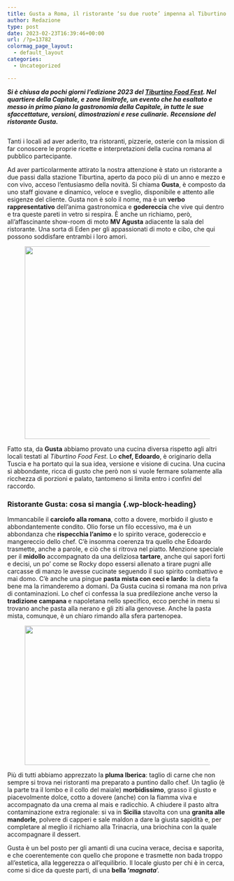 ```yaml
---
title: Gusta a Roma, il ristorante ‘su due ruote’ impenna al Tiburtino Food Fest
author: Redazione
type: post
date: 2023-02-23T16:39:46+00:00
url: /?p=13782
colormag_page_layout:
  - default_layout
categories:
  - Uncategorized

---
```

_**Si è chiusa da pochi giorni l’edizione 2023 del <a href="https://progressonline.it/tiburtino-food-fest-roma-piatti/" target="_blank" rel="noreferrer noopener">Tiburtino Food Fest</a>. Nel quartiere della Capitale, e zone limitrofe, un evento che ha esaltato e messo in primo piano la gastronomia della Capitale, in tutte le sue sfaccettature, versioni, dimostrazioni e rese culinarie.**_ **_Recensione del ristorante Gusta._**

<div class="wp-block-image">
  <figure class="aligncenter size-full"><img decoding="async" src="https://progressonline.it/wp-content/uploads/2023/02/Schermata-2023-02-21-alle-18.57.56-e1677002588168.png" alt="" class="wp-image-13776" /></figure>
</div>

Tanti i locali ad aver aderito, tra ristoranti, pizzerie, osterie con la mission di far conoscere le proprie ricette e interpretazioni della cucina romana al pubblico partecipante.&nbsp;

Ad aver particolarmente attirato la nostra attenzione è stato un ristorante a due passi dalla stazione Tiburtina, aperto da poco più di un anno e mezzo e con vivo, acceso l’entusiasmo della novità. Si chiama **Gusta**, è composto da uno staff giovane e dinamico, veloce e sveglio, disponibile e attento alle esigenze del cliente. Gusta non è solo il nome, ma è un **verbo rappresentativo** dell’anima gastronomica e **godereccia** che vive qui dentro e tra queste pareti in vetro si respira. È anche un richiamo, però, all’affascinante show-room di moto **MV Agusta** adiacente la sala del ristorante. Una sorta di Eden per gli appassionati di moto e cibo, che qui possono soddisfare entrambi i loro amori.

<div class="wp-block-image">
  <figure class="aligncenter size-large is-resized"><img decoding="async" loading="lazy" src="https://progressonline.it/wp-content/uploads/2023/02/midollo-tartare-1024x771.png" alt="" class="wp-image-13795" width="586" height="441" /></figure>
</div>

Fatto sta, da **Gusta** abbiamo provato una cucina diversa rispetto agli altri locali testati al _Tiburtino Food Fest_. Lo **chef, Edoardo**, è originario della Tuscia e ha portato qui la sua idea, versione e visione di cucina. Una cucina sì abbondante, ricca di gusto che però non si vuole fermare solamente alla ricchezza di porzioni e palato, tantomeno si limita entro i confini del raccordo. 

### Ristorante Gusta: cosa si mangia {.wp-block-heading}

Immancabile il **carciofo alla romana**, cotto a dovere, morbido il giusto e abbondantemente condito. Olio forse un filo eccessivo, ma è un abbondanza che **rispecchia l’animo** e lo spirito verace, godereccio e mangereccio dello chef. C’è insomma coerenza tra quello che Edoardo trasmette, anche a parole, e ciò che si ritrova nel piatto. Menzione speciale per il **midollo** accompagnato da una deliziosa **tartare**, anche qui sapori forti e decisi, un po’ come se Rocky dopo essersi allenato a tirare pugni alle carcasse di manzo le avesse cucinate seguendo il suo spirito combattivo e mai domo. C’è anche una pingue **pasta mista con ceci e lardo**: la dieta fa bene ma la rimanderemo a domani. Da Gusta cucina sì romana ma non priva di contaminazioni. Lo chef ci confessa la sua predilezione anche verso la **tradizione campana** e napoletana nello specifico, ecco perché in menu si trovano anche pasta alla nerano e gli ziti alla genovese. Anche la pasta mista, comunque, è un chiaro rimando alla sfera partenopea. 

<div class="wp-block-image">
  <figure class="aligncenter size-full is-resized"><img decoding="async" loading="lazy" src="https://progressonline.it/wp-content/uploads/2023/02/Schermata-2023-02-21-alle-18.58.25-e1677002725374.png" alt="" class="wp-image-13777" width="457" height="319" /></figure>
</div>

Più di tutti abbiamo apprezzato la **pluma Iberica**: taglio di carne che non sempre si trova nei ristoranti ma preparato a puntino dallo chef. Un taglio (è la parte tra il lombo e il collo del maiale) **morbidissimo**, grasso il giusto e piacevolmente dolce, cotto a dovere (anche) con la fiamma viva e accompagnato da una crema al mais e radicchio. A chiudere il pasto altra contaminazione extra regionale: si va in **Sicilia** stavolta con una **granita alle mandorle**, polvere di capperi e sale maldon a dare la giusta sapidità e, per completare al meglio il richiamo alla Trinacria, una briochina con la quale accompagnare il dessert. 

Gusta è un bel posto per gli amanti di una cucina verace, decisa e saporita, e che coerentemente con quello che propone e trasmette non bada troppo all’estetica, alla leggerezza o all’equilibrio. Il locale giusto per chi è in cerca, come si dice da queste parti, di una **bella ‘_magnata_**’.